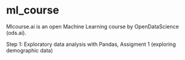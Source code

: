 # ml_course
Mlcourse.ai is an open Machine Learning course by OpenDataScience (ods.ai).

Step 1: Exploratory data analysis with Pandas, Assigment 1 (exploring demographic data)
